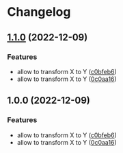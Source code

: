 # Changelog

## [1.1.0](https://github.com/orekav/test-release/compare/v1.0.0...v1.1.0) (2022-12-09)


### Features

* allow to transform X to Y ([c0bfeb6](https://github.com/orekav/test-release/commit/c0bfeb62493fa6764cdbbea601a19abb1995bddb))
* allow to transform X to Y ([0c0aa16](https://github.com/orekav/test-release/commit/0c0aa168be213950411ae36e3d542b8533165b5a))

## 1.0.0 (2022-12-09)


### Features

* allow to transform X to Y ([c0bfeb6](https://github.com/orekav/test-release/commit/c0bfeb62493fa6764cdbbea601a19abb1995bddb))
* allow to transform X to Y ([0c0aa16](https://github.com/orekav/test-release/commit/0c0aa168be213950411ae36e3d542b8533165b5a))
